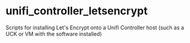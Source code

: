 # unifi_controller_letsencrypt
Scripts for installing Let's Encrypt onto a Unifi Controller host (such as a UCK or VM with the software installed)
